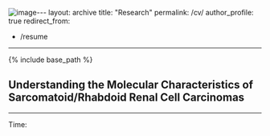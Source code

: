 ![image](https://github.com/user-attachments/assets/d6089a7c-887c-44e7-8efd-da270dae1ae7)---
layout: archive
title: "Research"
permalink: /cv/
author_profile: true
redirect_from:
  - /resume
---

{% include base_path %}

## Understanding the Molecular Characteristics of Sarcomatoid/Rhabdoid Renal Cell Carcinomas
---
Time: 

